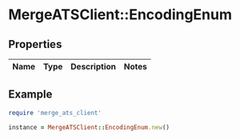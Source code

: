 # MergeATSClient::EncodingEnum

## Properties

| Name | Type | Description | Notes |
| ---- | ---- | ----------- | ----- |

## Example

```ruby
require 'merge_ats_client'

instance = MergeATSClient::EncodingEnum.new()
```

